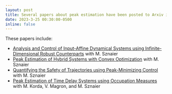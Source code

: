 ```yaml
---
layout: post
title: Several papers about peak estimation have been posted to Arxiv in advance of my Thesis Defense on April 3.
date: 2023-3-25 00:30:00-0500
inline: false
---
```


These papers include:
- <a href="https://arxiv.org/abs/2112.14838">Analysis and Control of Input-Affine Dynamical Systems using Infinite-Dimensional Robust Counterparts</a> with M. Sznaier
- <a href="https://arxiv.org/abs/2303.11490">Peak Estimation of Hybrid Systems with Convex Optimization</a> with M. Sznaier
- <a href="https://arxiv.org/abs/2303.11896">Quantifying the Safety of Trajectories using Peak-Minimizing Control</a> with M. Sznaier
- <a href="https://arxiv.org/abs/2303.11896">Peak Estimation of Time Delay Systems using Occupation Measures</a> with M. Korda, V. Magron, and M. Sznaier